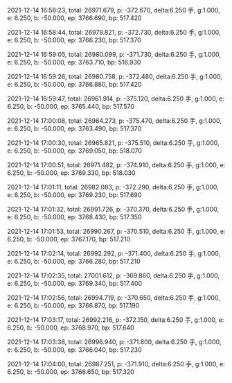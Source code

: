 2021-12-14 16:58:23, total: 26971.679, p: -372.670, delta:6.250 手, g:1.000, e: 6.250, b: -50.000, ep: 3766.690, bp: 517.420

2021-12-14 16:58:44, total: 26979.821, p: -372.730, delta:6.250 手, g:1.000, e: 6.250, b: -50.000, ep: 3766.230, bp: 517.370

2021-12-14 16:59:05, total: 26980.099, p: -371.730, delta:6.250 手, g:1.000, e: 6.250, b: -50.000, ep: 3763.710, bp: 516.930

2021-12-14 16:59:26, total: 26980.758, p: -372.480, delta:6.250 手, g:1.000, e: 6.250, b: -50.000, ep: 3766.880, bp: 517.420

2021-12-14 16:59:47, total: 26961.914, p: -375.120, delta:6.250 手, g:1.000, e: 6.250, b: -50.000, ep: 3765.440, bp: 517.570

2021-12-14 17:00:08, total: 26964.273, p: -375.470, delta:6.250 手, g:1.000, e: 6.250, b: -50.000, ep: 3763.490, bp: 517.370

2021-12-14 17:00:30, total: 26965.821, p: -375.510, delta:6.250 手, g:1.000, e: 6.250, b: -50.000, ep: 3769.050, bp: 518.070

2021-12-14 17:00:51, total: 26971.482, p: -374.910, delta:6.250 手, g:1.000, e: 6.250, b: -50.000, ep: 3769.330, bp: 518.030

2021-12-14 17:01:11, total: 26982.083, p: -372.290, delta:6.250 手, g:1.000, e: 6.250, b: -50.000, ep: 3769.230, bp: 517.690

2021-12-14 17:01:32, total: 26991.726, p: -370.370, delta:6.250 手, g:1.000, e: 6.250, b: -50.000, ep: 3768.430, bp: 517.350

2021-12-14 17:01:53, total: 26990.267, p: -370.510, delta:6.250 手, g:1.000, e: 6.250, b: -50.000, ep: 3767.170, bp: 517.210

2021-12-14 17:02:14, total: 26992.292, p: -371.400, delta:6.250 手, g:1.000, e: 6.250, b: -50.000, ep: 3766.280, bp: 517.210

2021-12-14 17:02:35, total: 27001.612, p: -369.860, delta:6.250 手, g:1.000, e: 6.250, b: -50.000, ep: 3769.340, bp: 517.400

2021-12-14 17:02:56, total: 26994.719, p: -370.650, delta:6.250 手, g:1.000, e: 6.250, b: -50.000, ep: 3766.870, bp: 517.190

2021-12-14 17:03:17, total: 26992.216, p: -372.150, delta:6.250 手, g:1.000, e: 6.250, b: -50.000, ep: 3768.970, bp: 517.640

2021-12-14 17:03:38, total: 26996.940, p: -371.800, delta:6.250 手, g:1.000, e: 6.250, b: -50.000, ep: 3766.040, bp: 517.230

2021-12-14 17:04:00, total: 26987.251, p: -371.910, delta:6.250 手, g:1.000, e: 6.250, b: -50.000, ep: 3766.650, bp: 517.320